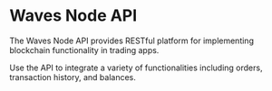 # Waves Node API

The Waves Node API provides RESTful platform for implementing blockchain functionality in trading apps.

Use the API to integrate a variety of functionalities including orders, transaction history, and balances.

